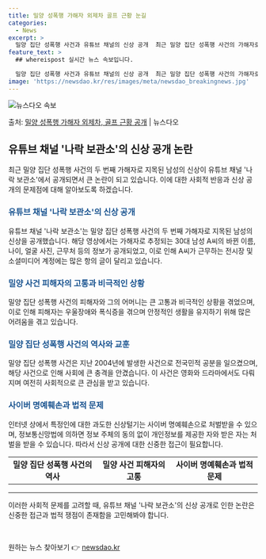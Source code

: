 ```yaml
---
title: 밀양 성폭행 가해자 외제차 골프 근황 눈길
categories:
  - News
excerpt: >
  밀양 집단 성폭행 사건과 유튜브 채널의 신상 공개  최근 밀양 집단 성폭행 사건의 가해자로 추정되는 남성의 …
feature_text: >
  ## whereispost 실시간 뉴스 속보입니다.

  밀양 집단 성폭행 사건과 유튜브 채널의 신상 공개  최근 밀양 집단 성폭행 사건의 가해자로 추정되는 남성의 …
image: 'https://newsdao.kr/res/images/meta/newsdao_breakingnews.jpg'
---
```


![뉴스다오 속보](https://newsdao.kr/res/images/meta/newsdao_breakingnews.jpg)

<p>출처: <a href="https://newsdao.kr/4048" rel="dofollow">밀양 성폭행 가해자 외제차, 골프 근황 공개</a> | 뉴스다오</p>

<h2 data-ke-size="size26">유튜브 채널 '나락 보관소'의 신상 공개 논란</h2>
<p data-ke-size="size16">최근 밀양 집단 성폭행 사건의 두 번째 가해자로 지목된 남성의 신상이 유튜브 채널 '나락 보관소'에서 공개되면서 큰 논란이 되고 있습니다. 이에 대한 사회적 반응과 신상 공개의 문제점에 대해 알아보도록 하겠습니다.</p>

<h3><span style="color: #1a5490;">유튜브 채널 '나락 보관소'의 신상 공개</span></h3>
<p data-ke-size="size16">유튜브 채널 '나락 보관소'는 밀양 집단 성폭행 사건의 두 번째 가해자로 지목된 남성의 신상을 공개했습니다. 해당 영상에서는 가해자로 추정되는 30대 남성 A씨의 바뀐 이름, 나이, 얼굴 사진, 근무처 등의 정보가 공개되었고, 이로 인해 A씨가 근무하는 전시장 및 소셜미디어 계정에는 많은 항의 글이 달리고 있습니다.</p>

<h3><span style="color: #1a5490;">밀양 사건 피해자의 고통과 비극적인 상황</span></h3>
<p data-ke-size="size16">밀양 집단 성폭행 사건의 피해자와 그의 어머니는 큰 고통과 비극적인 상황을 겪었으며, 이로 인해 피해자는 우울장애와 폭식증을 겪으며 안정적인 생활을 유지하기 위해 많은 어려움을 겪고 있습니다.</p>

<h3><span style="color: #1a5490;">밀양 집단 성폭행 사건의 역사와 교훈</span></h3>
<p data-ke-size="size16">밀양 집단 성폭행 사건은 지난 2004년에 발생한 사건으로 전국민적 공분을 일으켰으며, 해당 사건으로 인해 사회에 큰 충격을 안겼습니다. 이 사건은 영화와 드라마에서도 다뤄지며 여전히 사회적으로 큰 관심을 받고 있습니다.</p>

<h3><span style="color: #1a5490;">사이버 명예훼손과 법적 문제</span></h3>
<p data-ke-size="size16">인터넷 상에서 특정인에 대한 과도한 신상털기는 사이버 명예훼손으로 처벌받을 수 있으며, 정보통신망법에 의하면 정보 주체의 동의 없이 개인정보를 제공한 자와 받은 자는 처벌을 받을 수 있습니다. 따라서 신상 공개에 대한 신중한 접근이 필요합니다.</p>

<table>
  <tr>
    <td style="text-align: center; height: 17px;"><b>밀양 집단 성폭행 사건의 역사</b></td>
    <td style="text-align: center; height: 17px;"><b>밀양 사건 피해자의 고통</b></td>
    <td style="text-align: center; height: 17px;"><b>사이버 명예훼손과 법적 문제</b></td>
  </tr>
</table>

<hr>
<p data-ke-size="size16">이러한 사회적 문제를 고려할 때, 유튜브 채널 '나락 보관소'의 신상 공개로 인한 논란은 신중한 접근과 법적 쟁점이 존재함을 고민해봐야 합니다.</p>
<p data-ke-size="size16">&nbsp;</p> 

원하는 뉴스 찾아보기 👉 <a href="https://newsdao.kr" rel="dofollow">newsdao.kr</a>


